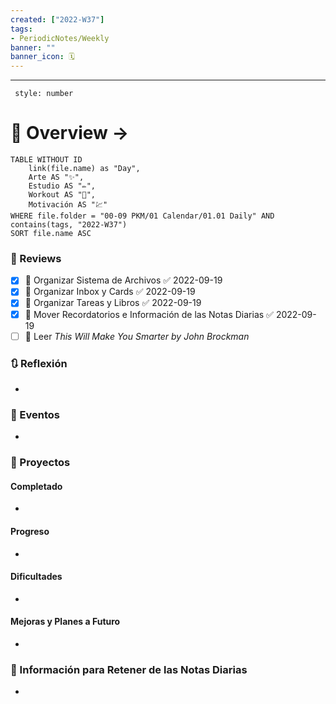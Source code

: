 ```yaml
---
created: ["2022-W37"]
tags: 
- PeriodicNotes/Weekly
banner: ""
banner_icon: 🗓️
---
```

___
```toc
 style: number
```
# 🌌 Overview -> 
```dataview
TABLE WITHOUT ID
	link(file.name) as "Day",
	Arte AS "✨",
	Estudio AS "✏️",
	Workout AS "💪",
	Motivación AS "💹"
WHERE file.folder = "00-09 PKM/01 Calendar/01.01 Daily" AND 
contains(tags, "2022-W37")
SORT file.name ASC
```

### 📑 Reviews
- [x] 🔼 Organizar Sistema de Archivos ✅ 2022-09-19
- [x] 🔼 Organizar Inbox y Cards ✅ 2022-09-19
- [x] 🔼 Organizar Tareas y Libros ✅ 2022-09-19
- [x] 🔼 Mover Recordatorios e Información de las Notas Diarias ✅ 2022-09-19
- [ ] 🔼 Leer *This Will Make You Smarter by John Brockman*

### 🔃 Reflexión
- 
### 📜 Eventos
- 
### 📃 Proyectos
#### **Completado**
- 
#### **Progreso**
- 
#### **Dificultades**
- 
#### **Mejoras y Planes a Futuro**
- 
### 💾 Información para Retener de las Notas Diarias
- 